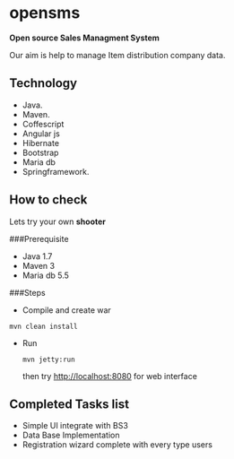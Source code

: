opensms
==============

**Open source Sales Managment System**


 Our aim is help to manage Item distribution company data.


Technology
----------

  * Java.
  * Maven.
  * Coffescript
  * Angular js
  * Hibernate
  * Bootstrap
  * Maria db
  * Springframework.

How to check 
------------------
 
 Lets try your own **shooter**
 
###Prerequisite
 
  * Java 1.7
  * Maven 3
  * Maria db 5.5


  
  
###Steps

  * Compile and create war            
  ```
  mvn clean install 
  ```

  * Run 

      ```
      mvn jetty:run 
      ```
    then try [http://localhost:8080](http://localhost:8080)  for web interface
    
    
Completed Tasks list
----------------------------

  * Simple UI integrate with BS3
  * Data Base Implementation 
  * Registration wizard complete with every type users
 



